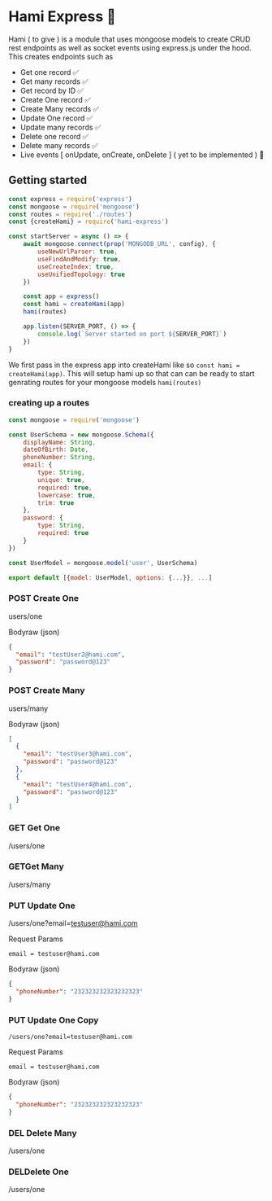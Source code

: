 # Hami Express 🔨

Hami ( to give ) is a module that uses mongoose models to create CRUD rest endpoints as well as socket events using
express.js under the hood. This creates endpoints such as

* Get one record ✅
* Get many records ✅
* Get record by ID ✅
* Create One record ✅
* Create Many records ✅
* Update One record ✅
* Update many records ✅
* Delete one record ✅
* Delete many records ✅
* Live events [  onUpdate, onCreate, onDelete ] ( yet to be implemented ) 🥺

## Getting started

```js
const express = require('express')
const mongoose = require('mongoose')
const routes = require('./routes')
const {createHami} = require('hami-express')

const startServer = async () => {
    await mongoose.connect(prop('MONGODB_URL', config), {
        useNewUrlParser: true,
        useFindAndModify: true,
        useCreateIndex: true,
        useUnifiedTopology: true
    })

    const app = express()
    const hami = createHami(app)
    hami(routes)

    app.listen(SERVER_PORT, () => {
        console.log(`Server started on port ${SERVER_PORT}`)
    })
}

```

We first pass in the express app into createHami like so `const hami = createHami(app)`. This will setup hami up so that
can can be ready to start genrating routes for your mongoose models `hami(routes)`

### creating up a routes

```js
const mongoose = require('mongoose')

const UserSchema = new mongoose.Schema({
    displayName: String,
    dateOfBirth: Date,
    phoneNumber: String,
    email: {
        type: String,
        unique: true,
        required: true,
        lowercase: true,
        trim: true
    },
    password: {
        type: String,
        required: true
    }
})

const UserModel = mongoose.model('user', UserSchema)

export default [{model: UserModel, options: {...}}, ...]
```

### POST Create One

users/one

Bodyraw (json)

```json
{
  "email": "testUser2@hami.com",
  "password": "password@123"
}
```

### POST Create Many

users/many

Bodyraw (json)

```json
[
  {
    "email": "testUser3@hami.com",
    "password": "password@123"
  },
  {
    "email": "testUser4@hami.com",
    "password": "password@123"
  }
]
```


### GET Get One

/users/one

### GETGet Many

/users/many

### PUT Update One

/users/one?email=testuser@hami.com

Request Params

`email = testuser@hami.com`

Bodyraw (json)

```json
{
  "phoneNumber": "232323232323232323"
}
```

### PUT Update One Copy

`/users/one?email=testuser@hami.com`

Request Params

`email = testuser@hami.com`

Bodyraw (json)

```json
{
  "phoneNumber": "232323232323232323"
}
```

### DEL Delete Many

/users/one


### DELDelete One

/users/one

